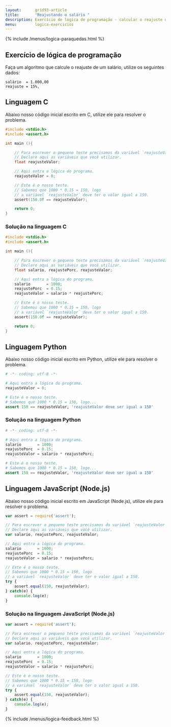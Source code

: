 ```yaml
---
layout:      grid93-article
title:       "Reajustando o salário "
description: Exercício de lógica de programação - calcular o reajuste do salário.
menu:        logica-exercicios
---
```


{% include /menus/logica-paraquedas.html %}

Exercício de lógica de programação
---

Faça um algoritmo que calcule o reajuste de um salário, utilize os seguintes dados:

    salário  = 1.000,00
    reajuste = 15%, 



Linguagem C
---

Abaixo nosso código inicial escrito em C, utilize ele para resolver o problema.


```c
#include <stdio.h>
#include <assert.h>

int main (){

    // Para escrever o pequeno teste precisamos da variável `reajusteValor`.
    // Declare aqui as variáveis que você utilizar.
    float reajusteValor;

    // Aqui entra a lógica do programa.
    reajusteValor = 0;

    // Este é o nosso teste.
    // Sabemos que 1000 * 0.15 = 150, logo
    // a variável `reajusteValor` deve ter o valor igual a 150.
    assert(150.0f == reajusteValor);

    return 0;
}
```

### Solução na linguagem C

```c
#include <stdio.h>
#include <assert.h>

int main (){

    // Para escrever o pequeno teste precisamos da variável `reajusteValor`.
    // Declare aqui as variáveis que você utilizar.
    float salario, reajustePorc, reajusteValor;

    // Aqui entra a lógica do programa.
    salario       = 1000;
    reajustePorc  = 0.15;
    reajusteValor = salario * reajustePorc;

    // Este é o nosso teste.
    // Sabemos que 1000 * 0.15 = 150, logo
    // a variável `reajusteValor` deve ter o valor igual a 150.
    assert(150.0f == reajusteValor);

    return 0;
}
```



Linguagem Python
---

Abaixo nosso código inicial escrito em Python, utilize ele para resolver o problema.

```python
# -*- coding: utf-8 -*-

# Aqui entra a lógica do programa.
reajusteValor = 0;

# Este é o nosso teste.
# Sabemos que 1000 * 0.15 = 150, logo...
assert 150 == reajusteValor, 'reajusteValor deve ser igual a 150'
```

### Solução na linguagem Python

```python
# -*- coding: utf-8 -*-

# Aqui entra a lógica do programa.
salario       = 1000;
reajustePorc  = 0.15;
reajusteValor = salario * reajustePorc;

# Este é o nosso teste.
# Sabemos que 1000 * 0.15 = 150, logo...
assert 150 == reajusteValor, 'reajusteValor deve ser igual a 150'
```



Linguagem JavaScript (Node.js)
---

Abaixo nosso código inicial escrito em JavaScript (Node.js), utilize ele para resolver o problema.


```javascript
var assert = require('assert');

// Para escrever o pequeno teste precisamos da variável `reajusteValor`.
// Declare aqui as variáveis que você utilizar.
var salario, reajustePorc, reajusteValor;

// Aqui entra a lógica do programa.
salario       = 1000;
reajustePorc  = 0.15;
reajusteValor = salario * reajustePorc;

// Este é o nosso teste.
// Sabemos que 1000 * 0.15 = 150, logo
// a variável `reajusteValor` deve ter o valor igual a 150.
try {
    assert.equal(150, reajusteValor);
} catch(e) {
    console.log(e);
}

```


### Solução na linguagem JavaScript (Node.js)


```javascript
var assert = require('assert');

// Para escrever o pequeno teste precisamos da variável `reajusteValor`.
// Declare aqui as variáveis que você utilizar.
var salario, reajustePorc, reajusteValor;

// Aqui entra a lógica do programa.
salario       = 1000;
reajustePorc  = 0.15;
reajusteValor = salario * reajustePorc;

// Este é o nosso teste.
// Sabemos que 1000 * 0.15 = 150, logo
// a variável `reajusteValor` deve ter o valor igual a 150.
try {
    assert.equal(150, reajusteValor);
} catch(e) {
    console.log(e);
}

```

{% include /menus/logica-feedback.html %}